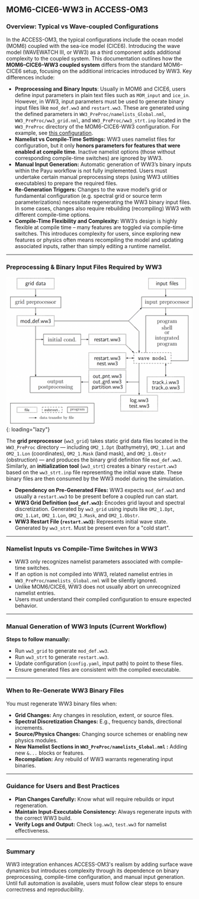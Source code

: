 ## MOM6-CICE6-WW3 in ACCESS-OM3

### Overview: Typical vs Wave-coupled Configurations

In the ACCESS-OM3, the typical configurations include the ocean model (MOM6) coupled with the sea-ice model (CICE6). Introducing the wave model (WAVEWATCH III, or WW3) as a third component adds additional complexity to the coupled system. This documentation outlines how the **MOM6–CICE6–WW3 coupled system** differs from the standard MOM6–CICE6 setup, focusing on the additional intricacies introduced by WW3. Key differences include:

* **Preprocessing and Binary Inputs**: Usually in MOM6 and CICE6, users define input parameters in plain text files such as `MOM_input` and `ice_in`. However, in WW3, input parameters must be used to generate binary input files like `mod_def.ww3` and `restart.ww3`. These are generated using the defined parameters in `WW3_PreProc/namelists_Global.nml`, `WW3_PreProc/ww3_grid.nml`, and `WW3_PreProc/ww3_strt.inp` located in the `WW3_PreProc` directory of the MOM6-CICE6-WW3 configuration. For example, see [this configuration](https://github.com/ACCESS-NRI/access-om3-configs/blob/dev-MCW_100km_jra_iaf/WW3_PreProc/).
* **Namelist vs Compile-Time Settings:** WW3 uses namelist files for configuration, but it only **honors parameters for features that were enabled at compile time**. Inactive namelist options (those without corresponding compile-time switches) are ignored by WW3.
* **Manual Input Generation:** Automatic generation of WW3’s binary inputs within the Payu workflow is not fully implemented. Users must undertake certain manual preprocessing steps (using WW3 utilities executables) to prepare the required files.
* **Re-Generation Triggers:** Changes to the wave model’s grid or fundamental configuration (e.g. spectral grid or source term parameterizations) necessitate regenerating the WW3 binary input files. In some cases, changes also require rebuilding (recompiling) WW3 with different compile-time options.
* **Compile-Time Flexibility and Complexity:** WW3’s design is highly flexible at compile time – many features are toggled via compile-time switches. This introduces complexity for users, since exploring new features or physics often means recompiling the model and updating associated inputs, rather than simply editing a runtime namelist.

---

### Preprocessing & Binary Input Files Required by WW3

![WW3 Workflow](../../assets/WW3_workflow.png){: loading="lazy"}

The **grid preprocessor** (`ww3_grid`) takes static grid data files located in the `WW3_PreProc` directory — including `OM2_1.Dpt` (bathymetry), `OM2_1.Lat` and `OM2_1.Lon` (coordinates), `OM2_1.Mask` (land mask), and `OM2_1.Obstr` (obstruction) — and produces the binary grid definition file `mod_def.ww3`. Similarly, an **initialization tool** (`ww3_strt`) creates a binary `restart.ww3` based on the `ww3_strt.inp`  file representing the initial wave state. These binary files are then consumed by the WW3 model during the simulation.

* **Dependency on Pre-Generated Files:** WW3 expects `mod_def.ww3` and usually a `restart.ww3` to be present before a coupled run can start.
* **WW3 Grid Definition (`mod_def.ww3`):** Encodes grid layout and spectral discretization. Generated by `ww3_grid` using inputs like `OM2_1.Dpt`, `OM2_1.Lat`, `OM2_1.Lon`, `OM2_1.Mask`, and `OM2_1.Obstr`.
* **WW3 Restart File (`restart.ww3`):** Represents initial wave state. Generated by `ww3_strt`. Must be present even for a "cold start".

---

### Namelist Inputs vs Compile-Time Switches in WW3

* WW3 only recognizes namelist parameters associated with compile-time switches.
* If an option is not compiled into WW3, related namelist entries in `WW3_PreProc/namelists_Global.nml` will be silently ignored.
* Unlike MOM6/CICE6, WW3 does not usually abort on unrecognized namelist entries.
* Users must understand their compiled configuration to ensure expected behavior.

---

### Manual Generation of WW3 Inputs (Current Workflow)

**Steps to follow manually:**

* Run `ww3_grid` to generate `mod_def.ww3`.
* Run `ww3_strt` to generate `restart.ww3`.
* Update configuration (`config.yaml`, input path) to point to these files.
* Ensure generated files are consistent with the compiled executable.

---

### When to Re-Generate WW3 Binary Files

You must regenerate WW3 binary files when:

* **Grid Changes:** Any changes in resolution, extent, or source files.
* **Spectral Discretization Changes:** E.g., frequency bands, directional increments.
* **Source/Physics Changes:** Changing source schemes or enabling new physics modules.
* **New Namelist Sections in `WW3_PreProc/namelists_Global.nml` :** Adding new `&...` blocks or features.
* **Recompilation:** Any rebuild of WW3 warrants regenerating input binaries.

---

### Guidance for Users and Best Practices

* **Plan Changes Carefully:** Know what will require rebuilds or input regeneration.
* **Maintain Input-Executable Consistency:** Always regenerate inputs with the correct WW3 build.
* **Verify Logs and Output:** Check `log.ww3`, `test.ww3` for namelist effectiveness.

---

### Summary

WW3 integration enhances ACCESS-OM3's realism by adding surface wave dynamics but introduces complexity through its dependence on binary preprocessing, compile-time configuration, and manual input generation. Until full automation is available, users must follow clear steps to ensure correctness and reproducibility.

